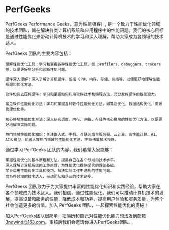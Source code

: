 # PerfGeeks

PerfGeeks Performance Geeks，意为性能极客）, 是一个致力于性能优化领域的技术团队，旨在解决各类计算机系统和应用程序中的性能问题。我们的核心目标是通过性能优化来带动计算机技术的学习和深入理解，帮助大家成为各领域的技术达人。


PerfGeeks 团队的主要内容包括：

    理解性能优化工具：学习和掌握各种性能优化工具，如 profilers、debuggers、tracers 等，以便更好地分析和诊断性能问题。

    硬件深入理解：深入了解计算机硬件，包括 CPU、内存、存储、网络等，以便更好地理解性能瓶颈和优化方法。

    软件如何去压榨硬件：学习和掌握如何利用软件技术和编程方法，充分发挥硬件的性能潜力。

    常见软件性能优化方法：学习和掌握各种软件性能优化方法，如算法优化、数据结构优化、资源管理优化等。

    核心模块性能优化方法：深入研究调度、内存、网络、存储等核心模块的性能优化方法，以便更好地解决实际问题。

    热门领域性能优化知识：关注嵌入式、手机、互联网后台服务器、云计算、高性能计算、AI、AI大模型、机器人等热门领域的性能优化方法，不断拓展技术视野。


通过学习 PerfGeeks 团队的内容，我们希望大家能够：

    掌握性能优化的基本原理和方法，提高自己在各个领域的技术水平。
    深入理解计算机系统的工作原理，为性能优化提供坚实的理论基础。
    学会运用性能优化工具和技巧，解决实际工作中遇到的性能问题。
    成为各领域的技术达人，带动团队和企业的技术进步。

PerfGeeks 团队致力于为大家提供丰富的性能优化知识和实践经验，帮助大家在各个领域成为技术达人。我们相信，通过性能优化，我们可以推动计算机技术的发展，提高设备和服务的性能，降低成本和功耗，提高用户体验和服务质量，为整个社会创造更多的价值。加入 PerfGeeks 团队，一起探索性能优化的奥秘！

加入PerfGeeks团队很简单，把简历和自己对性能优化能力想法发到邮箱 3ndwind@163.com。审核后我们会邀请你进入PerfGeeks团队。
